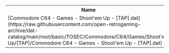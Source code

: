 <table>
<tr><th>Name</th><th>Size</th></tr>
<tr><td>
[Commodore C64 - Games - Shoot'em Up - [TAP].dat](https://raw.githubusercontent.com/open-retrogaming-archive/dat-catalog/main/root/basic/TOSEC/Commodore/C64/Games/Shoot'em Up/[TAP]/Commodore C64 - Games - Shoot'em Up - [TAP].dat)
</td><td>754895</td></tr>
</table>
